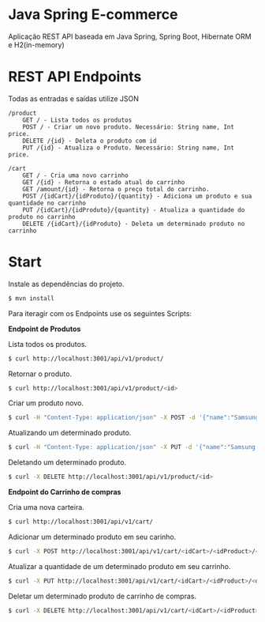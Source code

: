# Java Spring E-commerce
Aplicação REST API baseada em Java Spring, Spring Boot, Hibernate ORM e H2(in-memory)

# REST API Endpoints

Todas as entradas e saídas utilize JSON
```
/product
    GET / - Lista todos os produtos
    POST / - Criar um novo produto. Necessário: String name, Int price.
    DELETE /{id} - Deleta o produto com id
    PUT /{id} - Atualiza o Produto. Necessário: String name, Int price.
    
/cart
    GET / - Cria uma novo carrinho
    GET /{id} - Retorna o estado atual do carrinho
    GET /amount/{id} - Retorna o preço total do carrinho.
    POST /{idCart}/{idProduto}/{quantity} - Adiciona um produto e sua quantidade no carrinho
    PUT /{idCart}/{idProduto}/{quantity} - Atualiza a quantidade do produto no carrinho
    DELETE /{idCart}/{idProduto} - Deleta um determinado produto no carrinho
```

# Start

Instale as dependências do projeto.
```sh
$ mvn install
```




Para iteragir com os Endpoints use os seguintes Scripts:

**Endpoint de Produtos**

Lista todos os produtos.
```sh
$ curl http://localhost:3001/api/v1/product/
```
Retornar o produto.
```sh
$ curl http://localhost:3001/api/v1/product/<id>
```
Criar um produto novo.
```sh
$ curl -H "Content-Type: application/json" -X POST -d '{"name":"Samsung S8","price":3460}' http://localhost:3001/api/v1/product/
```
Atualizando um determinado produto.
```sh
$ curl -H "Content-Type: application/json" -X PUT -d '{"name":"Samsung Galaxy S8","price":3460}' http://localhost:3001/api/v1/product/<id>
```
Deletando um determinado produto.
```sh
$ curl -X DELETE http://localhost:3001/api/v1/product/<id>
```

**Endpoint do Carrinho de compras**

Cria uma nova carteira.
```sh
$ curl http://localhost:3001/api/v1/cart/
```
Adicionar um determinado produto em seu carinho.
```sh
$ curl -X POST http://localhost:3001/api/v1/cart/<idCart>/<idProduct>/<quantity>
```
Atualizar a quantidade de um determinado produto em seu carrinho.
```sh
$ curl -X PUT http://localhost:3001/api/v1/cart/<idCart>/<idProduct>/<quantity>
```
Deletar um determinado produto de carrinho de compras.
```sh
$ curl -X DELETE http://localhost:3001/api/v1/cart/<idCart>/<idProduct>
```




